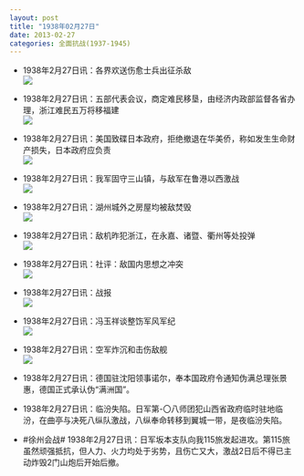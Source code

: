 ```yaml
---
layout: post
title: "1938年02月27日"
date: 2013-02-27
categories: 全面抗战(1937-1945)
---
```


<meta name="referrer" content="no-referrer" />

- 1938年2月27日讯：各界欢送伤愈士兵出征杀敌 <br/><img src="https://ww2.sinaimg.cn/large/aca367d8jw1e28cwq6o7wj.jpg" />

- 1938年2月27日讯：五部代表会议，商定难民移垦，由经济内政部监督各省办理，浙江难民五万将移福建 <br/><img src="https://ww1.sinaimg.cn/large/aca367d8jw1e28b6m9e9rj.jpg" />

- 1938年2月27日讯：美国致碟日本政府，拒绝撤退在华美侨，称如发生生命财产损失，日本政府应负责 <br/><img src="https://ww4.sinaimg.cn/large/aca367d8jw1e289g3ei7dj.jpg" />

- 1938年2月27日讯：我军固守三山镇，与敌军在鲁港以西激战 <br/><img src="https://ww4.sinaimg.cn/large/aca367d8jw1e287pyfdgpj.jpg" />

- 1938年2月27日讯：湖州城外之房屋均被敌焚毁 <br/><img src="https://ww2.sinaimg.cn/large/aca367d8jw1e285z2uaapj.jpg" />

- 1938年2月27日讯：敌机昨犯浙江，在永嘉、诸暨、衢州等处投弹 <br/><img src="https://ww4.sinaimg.cn/large/aca367d8jw1e2848vmcfnj.jpg" />

- 1938年2月27日讯：社评：敌国内思想之冲突 <br/><img src="https://ww2.sinaimg.cn/large/aca367d8jw1e27vkn9phmj.jpg" />

- 1938年2月27日讯：战报 <br/><img src="https://ww1.sinaimg.cn/large/aca367d8jw1e27tudmunkj.jpg" />

- 1938年2月27日讯：冯玉祥谈整饬军风军纪 <br/><img src="https://ww3.sinaimg.cn/large/aca367d8jw1e27s3u23lhj.jpg" />

- 1938年2月27日讯：空军炸沉和击伤敌舰 <br/><img src="https://ww1.sinaimg.cn/large/aca367d8jw1e27qdl1kc1j.jpg" />

- 1938年2月27日讯：德国驻沈阳领事诺尔，奉本国政府令通知伪满总理张景惠，德国正式承认伪“满洲国”。 

- 1938年2月27日讯：临汾失陷。日军第-〇八师团犯山西省政府临时驻地临汾，在曲亭与决死八纵队激战，八纵奉命转移到翼城一带，是夜临汾失陷。 

- #徐州会战# 1938年2月27日讯：日军坂本支队向我115旅发起进攻。第115旅虽然顽强抵抗，但人力、火力均处于劣势，且伤亡又大，激战2日后不得已主动炸毁2门山炮后开始后撤。 

